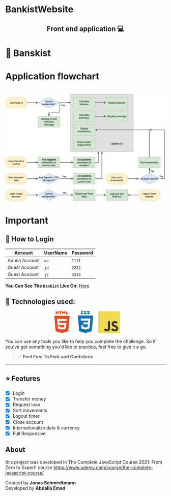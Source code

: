 # BankistWebsite

## <h2 align="center">Front end application 💻</h2>

# 💸 Banskist

# Application flowchart

<h1 align="center">
    <img src="/BankistAPP/Bankist-flowchart.png"/>
</h1>

# Important

## :key: How to Login

| Account       | UserName | Password |
| ------------- | -------- | -------- |
| Admin Account | `ae`     | `1111`   |
| Guest Account | `jd`     | `2222`   |
| Guest Account | `js`     | `3333`   |

**You Can See The `Bankist` Live On:** [Here](https://abdallah-helal.github.io/BankistWebsite/)

## :rocket: Technologies used:

<p align="center">
<img src="https://github.com/devicons/devicon/blob/master/icons/html5/html5-plain-wordmark.svg" alt="html5"  width="70" height="70"/>
<img src="https://github.com/devicons/devicon/blob/master/icons/css3/css3-plain-wordmark.svg" alt="css3" width="70" height="70"/>
<img src="https://github.com/devicons/devicon/blob/master/icons/javascript/javascript-original.svg" alt="javascript" width="70" height="70"/>
</p>

You can use any tools you like to help you complete the challenge. So if you've got something you'd like to practice, feel free to give it a go.

> ✅ **Feel Free To Fork and Contribute**

---

## ⭐ Features

- [x] Login
- [x] Transfer money
- [x] Request loan
- [x] Sort movements
- [x] Logout timer
- [x] Close account
- [x] Internationalize date & currency
- [x] Full Responsive

## About

this project was developed in The Complete JavaScript Course 2021: From Zero to Expert! course
https://www.udemy.com/course/the-complete-javascript-course/

Created by **Jonas Schmedtmann** <br>
Developed by **Abdalla Emad**
